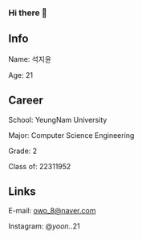 ### Hi there 👋

## Info
Name: 석지윤

Age: 21


## Career
School: YeungNam University

Major: Computer Science Engineering

Grade: 2

Class of: 22311952


## Links
E-mail: owo_8@naver.com

Instagram: @_yoon._.21
